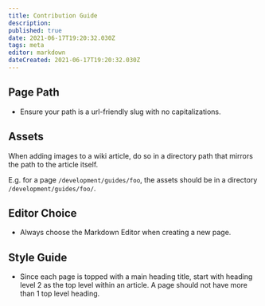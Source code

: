 ```yaml
---
title: Contribution Guide
description: 
published: true
date: 2021-06-17T19:20:32.030Z
tags: meta
editor: markdown
dateCreated: 2021-06-17T19:20:32.030Z
---
```


## Page Path

- Ensure your path is a url-friendly slug with no capitalizations.


## Assets

When adding images to a wiki article, do so in a directory path that mirrors the path to the article itself.

E.g. for a page `/development/guides/foo`, the assets should be in a directory `/development/guides/foo/`.


## Editor Choice

- Always choose the Markdown Editor when creating a new page.


## Style Guide

- Since each page is topped with a main heading title, start with heading level 2 as the top level within an article. A page should not have more than 1 top level heading.

